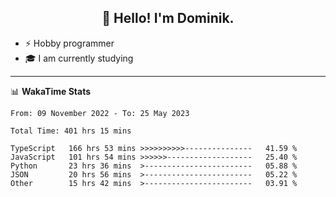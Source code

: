 <h2 align="center">👋 Hello! I'm Dominik.</h2>

- ⚡ Hobby programmer
- 🎓 I am currently studying

---
📊 **WakaTime Stats**
<!--START_SECTION:waka-->

```text
From: 09 November 2022 - To: 25 May 2023

Total Time: 401 hrs 15 mins

TypeScript   166 hrs 53 mins >>>>>>>>>>---------------   41.59 %
JavaScript   101 hrs 54 mins >>>>>>-------------------   25.40 %
Python       23 hrs 36 mins  >------------------------   05.88 %
JSON         20 hrs 56 mins  >------------------------   05.22 %
Other        15 hrs 42 mins  >------------------------   03.91 %
```

<!--END_SECTION:waka-->

